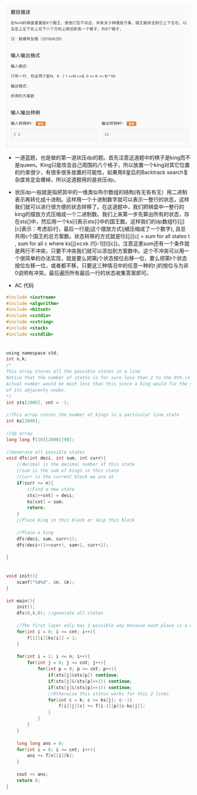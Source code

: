 ![屏幕快照 2019-07-21 下午7.40.19.png](resources/BF1124850D9BBC796F1B32DE90B66B8E.png)

* ​`​`​一道蓝题，也是做的第一道状压dp的题。首先注意这道题中的棋子是king而不是queen。King只能攻击自己周围的八个格子，所以放置一个king对其它位置的约束很少，有很多很多放置的可能性，如果用8皇后的Backtrack search复杂度肯定会爆掉，所以这道题用的是状压dp。

* 状压dp一般就是指把其中的一维类似布尔数组的结构(有无有有无）用二进制表示再转化成十进制。这样用一个十进制数字就可以表示一整行的状态，这样我们就可以进行很方便的状态转移了。在这道题中，我们把棋盘中一整行的king的摆放方式压缩成一个二进制数。我们上来第一步先算出所有的状态，存在sts[]中，然后用一个ks[i]表示sts[i]中的国王数。这样我们的dp数组f[i][j][c]表示：考虑前i行，最后一行是j这个摆放方式(j被压缩成了一个数字), 且总共用c个国王的总方案数。状态转移的方式就是f[i][j][c] = sum for all states t , sum for all c where ks[j]≤c≤k {f[i-1][t][c]}。注意这里sum还有一个条件就是两行不冲突，只要不冲突我们就可以添加到方案数中。这个不冲突可以用一个很简单的办法实现，就是要么把第j个状态按位右移一位，要么把第t个状态按位左移一位，或者都不移，只要这三种情况中的任意一种的t j的按位与为非0说明有冲突。最后遍历所有最后一行的状态收集答案即可。

* AC 代码

```c
#include <iostream>
#include <algorithm>
#include <bitset>
#include <cstdio>
#include <cstring>
#include <stack>
#include <cstdlib>


using namespace std;
int n,k;
/*
This array stores all the possible states in a line
Notice that the number of states is for sure less than 2 to the 9th.(n <= 9)
Actual number would be much less than this since a king would fix the states
of its adjacenty nodes. 
*/
int sts[2000], cnt = -1;

//This array stores the number of kings in a particular line state
int ks[2000];

//dp array
long long f[10][2000][90];

//Generate all possible states
void dfs(int deci, int sum, int curr){
	//decimal is the decimal number of this state
	//sum is the sum of kings in this state
	//curr is the current block we are at 
	if(curr >= n){
		//Find a new state
		sts[++cnt] = deci;
		ks[cnt] = sum;
		return;
	}
	//Place king in this block or skip this block

	//Place a king
	dfs(deci, sum, curr+1);
	dfs(deci+(1<<curr), sum+1, curr+2);
	
}


void init(){
	scanf("%d%d", &n, &k);
}

int main(){
	init();
	dfs(0,0,0); //generate all states

	//The first layer only has 1 possible way because each place is a way.
	for(int i = 0; i <= cnt; i++){
		f[1][i][ks[i]] = 1;
	}

	for(int i = 2; i <= n; i++){
		for(int j = 0; j <= cnt; j++){
			for(int p = 0; p <= cnt; p++){
				if(sts[j]&sts[p]) continue;
				if(sts[j]&(sts[p]<<1)) continue;
				if(sts[j]&(sts[p]>>1)) continue;
				//Otherwise this status works for this 2 lines
				for(int c = k; c >= ks[j]; c--){
					f[i][j][c] += f[i-1][p][c-ks[j]];
				} 
			}
		}
	}

	long long ans = 0;
	for(int i = 0; i <= cnt; i++){
		ans += f[n][i][k];
	}

	cout << ans;
	return 0;
}
```

